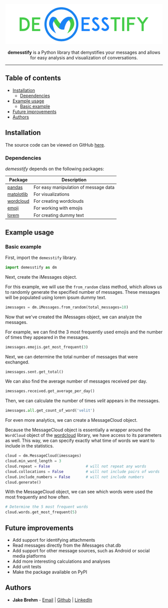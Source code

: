 <div align="center">

  <img src="https://github.com/jakebrehm/demesstify/blob/master/img/logo.png" alt="Demesstify Logo"/>

  <br>
</div>

<p align="center">
    <strong>demesstify</strong> is a Python library that demystifies your messages and allows for easy analysis and visualization of conversations.
</p>

<hr/>

## Table of contents

* [Installation](#installation)
    * [Dependencies](#dependencies)
* [Example usage](#example-usage)
    * [Basic example](#basic-example)
* [Future improvements](#future-improvements)
* [Authors](#authors)

## Installation

<!-- *demesstify* can be installed via pip:

```
pip install demesstify
```

The source code can also be viewed on GitHub [here](https://github.com/jakebrehm/demesstify). -->

The source code can be viewed on GitHub [here](https://github.com/jakebrehm/demesstify).

### Dependencies

*demesstify* depends on the following packages:

| Package                                                | Description                           |
| ------------------------------------------------------ | ------------------------------------- |
| [pandas](https://github.com/pandas-dev/pandas)         | For easy manipulation of message data |
| [matplotlib](https://github.com/matplotlib/matplotlib) | For visualizations                    |
| [wordcloud](https://github.com/amueller/word_cloud)    | For creating wordclouds               |
| [emoji](https://github.com/carpedm20/emoji)            | For working with emojis               |
| [lorem](https://github.com/sfischer13/python-lorem)    | For creating dummy text               |

## Example usage

### Basic example

First, import the `demesstify` library.

```python
import demesstify as dm
```

Next, create the iMessages object.

For this example, we will use the `from_random` class method, which allows us to randomly generate the specified number of messages. These messages will be populated using lorem ipsum dummy text.

```python
imessages = dm.iMessages.from_random(total_messages=10)
```

Now that we've created the iMessages object, we can analyze the messages.

For example, we can find the 3 most frequently used emojis and the number of times they appeared in the messages.

```python
imessages.emojis.get_most_frequent(3)
```

Next, we can determine the total number of messages that were exchanged.

```python
imessages.sent.get_total()
```

We can also find the average number of messages received per day.

```python
imessages.received.get_average_per_day()
```

Then, we can calculate the number of times *velit* appears in the messages.

```python
imessages.all.get_count_of_word('velit')
```

For even more analytics, we can create a MessageCloud object.

Because the MessageCloud object is essentially a wrapper around the `WordCloud` object of the [wordcloud](https://github.com/amueller/word_cloud) library, we have access to its parameters as well. This way, we can specify exactly what time of words we want to include in the statistics.

```python
cloud = dm.MessageCloud(imessages)
cloud.min_word_length = 3
cloud.repeat = False                # will not repeat any words
cloud.collocations = False          # will not include pairs of words
cloud.include_numbers = False       # will not include numbers
cloud.generate()
```

With the MessageCloud object, we can see which words were used the most frequently and how often.

```python
# Determine the 5 most frequent words
cloud.words.get_most_frequent(5)
```

## Future improvements

- Add support for identifying attachments
- Read messages directly from the iMessages chat.db
- Add support for other message sources, such as Android or social media platforms
- Add more interesting calculations and analyses
- Add unit tests
- Make the package available on PyPI

## Authors

- **Jake Brehm** - [Email](mailto:mail@jakebrehm.com) | [Github](http://github.com/jakebrehm) | [LinkedIn](http://linkedin.com/in/jacobbrehm)